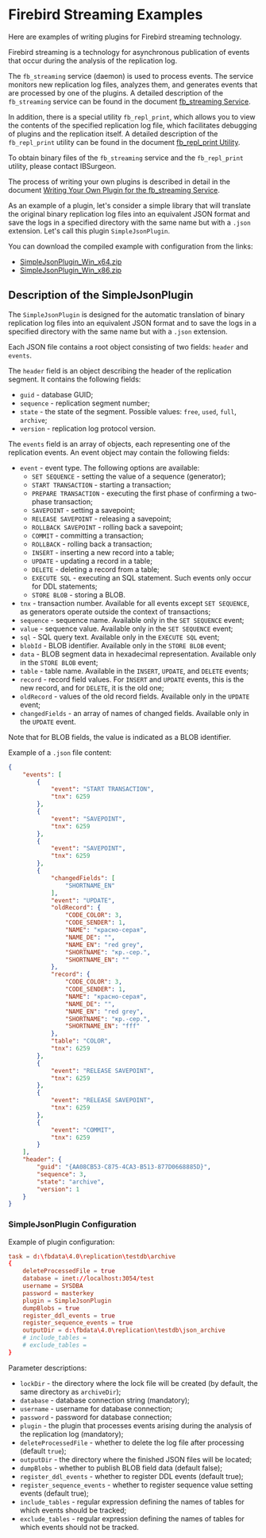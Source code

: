 # Firebird Streaming Examples

Here are examples of writing plugins for Firebird streaming technology.

Firebird streaming is a technology for asynchronous publication of events that occur during the analysis of the replication log.

The `fb_streaming` service (daemon) is used to process events. The service monitors new replication log files, analyzes them, and generates events that are processed by one of the plugins. A detailed description of the `fb_streaming` service can be found in the document [fb_streaming Service](doc/fb_streaming.md).

In addition, there is a special utility `fb_repl_print`, which allows you to view the contents of the specified replication log file, which facilitates debugging of plugins and the replication itself. A detailed description of the `fb_repl_print` utility can be found in the document [fb_repl_print Utility](doc/fb_repl_print.md).

To obtain binary files of the `fb_streaming` service and the `fb_repl_print` utility, please contact IBSurgeon.

The process of writing your own plugins is described in detail in the document [Writing Your Own Plugin for the fb_streaming Service](doc/writing_plugin.md).

As an example of a plugin, let's consider a simple library that will translate the original binary replication log files into an equivalent JSON format and save the logs in a specified directory with the same name but with a `.json` extension. Let's call this plugin `SimpleJsonPlugin`.

You can download the compiled example with configuration from the links:

* [SimpleJsonPlugin_Win_x64.zip](https://github.com/IBSurgeon/FBStreamingExamples/releases/download/1.5/simple_json_plugin-1.5.3-Win-x64.zip)
* [SimpleJsonPlugin_Win_x86.zip](https://github.com/IBSurgeon/FBStreamingExamples/releases/download/1.5/simple_json_plugin-1.5.3-Win-x86.zip)

## Description of the SimpleJsonPlugin

The `SimpleJsonPlugin` is designed for the automatic translation of binary replication log files into an equivalent JSON format 
and to save the logs in a specified directory with the same name but with a `.json` extension.

Each JSON file contains a root object consisting of two fields: `header` and `events`.

The `header` field is an object describing the header of the replication segment. It contains the following fields:

* `guid` - database GUID;
* `sequence` - replication segment number;
* `state` - the state of the segment. Possible values: `free`, `used`, `full`, `archive`;
* `version` - replication log protocol version.

The `events` field is an array of objects, each representing one of the replication events. 
An event object may contain the following fields:

* `event` - event type. The following options are available:
  - `SET SEQUENCE` - setting the value of a sequence (generator);
  - `START TRANSACTION` - starting a transaction;
  - `PREPARE TRANSACTION` - executing the first phase of confirming a two-phase transaction;
  - `SAVEPOINT` - setting a savepoint;
  - `RELEASE SAVEPOINT` - releasing a savepoint;
  - `ROLLBACK SAVEPOINT` - rolling back a savepoint;
  - `COMMIT` - committing a transaction;
  - `ROLLBACK` - rolling back a transaction;
  - `INSERT` - inserting a new record into a table;
  - `UPDATE` - updating a record in a table;
  - `DELETE` - deleting a record from a table;
  - `EXECUTE SQL` - executing an SQL statement. Such events only occur for DDL statements;
  - `STORE BLOB` - storing a BLOB.
* `tnx` - transaction number. Available for all events except `SET SEQUENCE`, as generators operate outside the context of transactions;
* `sequence` - sequence name. Available only in the `SET SEQUENCE` event;
* `value` - sequence value. Available only in the `SET SEQUENCE` event;
* `sql` - SQL query text. Available only in the `EXECUTE SQL` event;
* `blobId` - BLOB identifier. Available only in the `STORE BLOB` event;
* `data` - BLOB segment data in hexadecimal representation. Available only in the `STORE BLOB` event;
* `table` - table name. Available in the `INSERT`, `UPDATE`, and `DELETE` events;
* `record` - record field values. For `INSERT` and `UPDATE` events, this is the new record, and for `DELETE`, it is the old one;
* `oldRecord` - values of the old record fields. Available only in the `UPDATE` event;
* `changedFields` - an array of names of changed fields. Available only in the `UPDATE` event.

Note that for BLOB fields, the value is indicated as a BLOB identifier.

Example of a `.json` file content:

```json
{
    "events": [
        {
            "event": "START TRANSACTION",
            "tnx": 6259
        },
        {
            "event": "SAVEPOINT",
            "tnx": 6259
        },
        {
            "event": "SAVEPOINT",
            "tnx": 6259
        },
        {
            "changedFields": [
                "SHORTNAME_EN"
            ],
            "event": "UPDATE",
            "oldRecord": {
                "CODE_COLOR": 3,
                "CODE_SENDER": 1,
                "NAME": "красно-серая",
                "NAME_DE": "",
                "NAME_EN": "red grey",
                "SHORTNAME": "кр.-сер.",
                "SHORTNAME_EN": ""
            },
            "record": {
                "CODE_COLOR": 3,
                "CODE_SENDER": 1,
                "NAME": "красно-серая",
                "NAME_DE": "",
                "NAME_EN": "red grey",
                "SHORTNAME": "кр.-сер.",
                "SHORTNAME_EN": "fff"
            },
            "table": "COLOR",
            "tnx": 6259
        },
        {
            "event": "RELEASE SAVEPOINT",
            "tnx": 6259
        },
        {
            "event": "RELEASE SAVEPOINT",
            "tnx": 6259
        },
        {
            "event": "COMMIT",
            "tnx": 6259
        }
    ],
    "header": {
        "guid": "{AA08CB53-C875-4CA3-B513-877D0668885D}",
        "sequence": 3,
        "state": "archive",
        "version": 1
    }
}
```
### SimpleJsonPlugin Configuration

Example of plugin configuration:

```conf
task = d:\fbdata\4.0\replication\testdb\archive
{
    deleteProcessedFile = true
    database = inet://localhost:3054/test
    username = SYSDBA
    password = masterkey
    plugin = SimpleJsonPlugin
    dumpBlobs = true
    register_ddl_events = true
    register_sequence_events = true
    outputDir = d:\fbdata\4.0\replication\testdb\json_archive
    # include_tables = 
    # exclude_tables = 
}
```

Parameter descriptions:

* `lockDir` - the directory where the lock file will be created (by default, the same directory as `archiveDir`);
* `database` - database connection string (mandatory);
* `username` - username for database connection;
* `password` - password for database connection;
* `plugin` - the plugin that processes events arising during the analysis of the replication log (mandatory);
* `deleteProcessedFile` - whether to delete the log file after processing (default `true`);
* `outputDir` - the directory where the finished JSON files will be located;
* `dumpBlobs` - whether to publish BLOB field data (default false);
* `register_ddl_events` - whether to register DDL events (default true);
* `register_sequence_events` - whether to register sequence value setting events (default true);
* `include_tables` - regular expression defining the names of tables for which events should be tracked;
* `exclude_tables` - regular expression defining the names of tables for which events should not be tracked.
